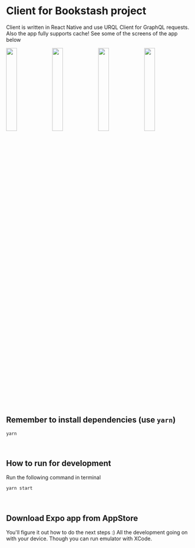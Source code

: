 # Client for Bookstash project

Client is written in React Native and use URQL Client for GraphQL requests. Also the app fully supports cache! See some of the screens of the app below

<p float="left">
  <img src="https://user-images.githubusercontent.com/32079387/112835217-ac502500-90a1-11eb-8887-1db39b9fc7f6.jpeg" width="24%" />
  <img src="https://user-images.githubusercontent.com/32079387/112835227-ad815200-90a1-11eb-911a-37b4cdff4210.jpeg" width="24%" />
  <img src="https://user-images.githubusercontent.com/32079387/112835233-ae19e880-90a1-11eb-8043-17d4d354cdad.jpeg" width="24%" />
  <img src="https://user-images.githubusercontent.com/32079387/112835236-aeb27f00-90a1-11eb-8fc1-61588800d364.jpeg" width="24%" />
</p>

<br>

## Remember to install dependencies (use `yarn`)

```bash
yarn
```

<br>

## How to run for development

Run the following command in terminal

```bash
yarn start
```

<br>

## Download Expo app from AppStore

You'll figure it out how to do the next steps :)
All the development going on with your device. Though you can run emulator with XCode.
